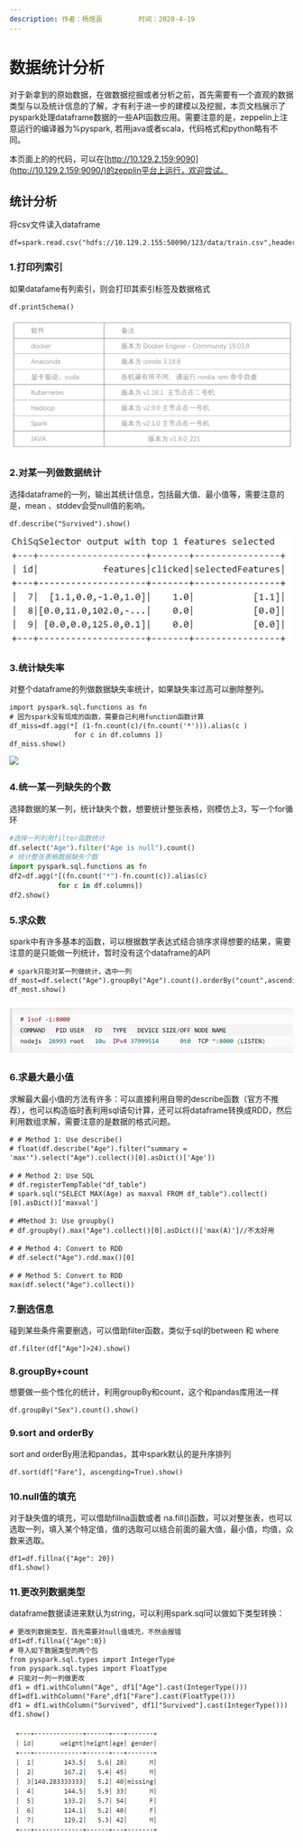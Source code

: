 ```yaml
---
description: 作者：杨煜涵         时间：2020-4-19
---
```


# 数据统计分析

对于新拿到的原始数据，在做数据挖掘或者分析之前，首先需要有一个直观的数据类型与以及统计信息的了解，才有利于进一步的建模以及挖掘，本页文档展示了pyspark处理dataframe数据的一些API函数应用。需要注意的是，zeppelin上注意运行的编译器为%pyspark, 若用java或者scala，代码格式和python略有不同。

本页面上的的代码，可以在[http://10.129.2.159:9090](http://10.129.2.159:9090/)的zepplin平台上运行，欢迎尝试。

## 统计分析

将csv文件读入dataframe

```text
df=spark.read.csv("hdfs://10.129.2.155:50090/123/data/train.csv",header=True)
```

### **1.打印列索引** 

如果datafame有列索引，则会打印其索引标签及数据格式

```python
df.printSchema()
```

![](../.gitbook/assets/image.png)

### **2.对某一列做数据统计**

选择dataframe的一列，输出其统计信息，包括最大值、最小值等，需要注意的是，mean 、stddev会受null值的影响。

```text
df.describe("Survived").show()
```

![](../.gitbook/assets/image%20%2821%29.png)

### **3.统计缺失率**

对整个dataframe的列做数据缺失率统计，如果缺失率过高可以删除整列。

```text
import pyspark.sql.functions as fn 
# 因为spark没有现成的函数，需要自己利用function函数计算
df_miss=df.agg(*[ (1-fn.count(c)/(fn.count('*'))).alias(c ) 
                for c in df.columns ]) 
df_miss.show()
```

![](../.gitbook/assets/image%20%2851%29.png)

### **4.统一某一列缺失的个数**

选择数据的某一列，统计缺失个数，想要统计整张表格，则模仿上3，写一个for循环

```python
#选择一列利用filter函数统计
df.select("Age").filter("Age is null").count()
# 统计整张表格数据缺失个数
import pyspark.sql.functions as fn
df2=df.agg(*[(fn.count("*")-fn.count(c)).alias(c)
            for c in df.columns])
df2.show()
```

### **5.求众数**

spark中有许多基本的函数，可以根据数学表达式结合排序求得想要的结果，需要注意的是只能做一列统计，暂时没有这个dataframe的API

```text
# spark只能对某一列做统计，选中一列
df_most=df.select("Age").groupBy("Age").count().orderBy("count",ascending=False) 
df_most.show()
```

![](../.gitbook/assets/image%20%286%29.png)

### **6.求最大最小值**

求解最大最小值的方法有许多：可以直接利用自带的describe函数（官方不推荐），也可以构造临时表利用sql语句计算，还可以将dataframe转换成RDD，然后利用数组求解，需要注意的是数据的格式问题。

```text
# # Method 1: Use describe()
# float(df.describe("Age").filter("summary = 'max'").select("Age").collect()[0].asDict()['Age'])

# # Method 2: Use SQL
# df.registerTempTable("df_table")
# spark.sql("SELECT MAX(Age) as maxval FROM df_table").collect()[0].asDict()['maxval']

# #Method 3: Use groupby()
# df.groupby().max("Age").collect()[0].asDict()['max(A)']//不太好用

# # Method 4: Convert to RDD
# df.select("Age").rdd.max()[0]

# # Method 5: Convert to RDD
max(df.select("Age").collect())
```

### **7.删选信息**

碰到某些条件需要删选，可以借助filter函数，类似于sql的between 和 where

```text
df.filter(df["Age"]>24).show()
```

### **8.groupBy+count**

想要做一些个性化的统计，利用groupBy和count，这个和pandas库用法一样

```text
df.groupBy("Sex").count().show()
```

### **9.sort and orderBy**

sort and orderBy用法和pandas，其中spark默认的是升序排列

```text
df.sort(df["Fare"], ascengding=True).show()
```

### **10.null值的填充**

对于缺失值的填充，可以借助fillna函数或者 na.fill\(\)函数，可以对整张表，也可以选取一列，填入某个特定值，值的选取可以结合前面的最大值，最小值，均值，众数来选取。

```text
df1=df.fillna({"Age": 20})
df1.show()
```

### 11.更改列数据类型

dataframe数据读进来默认为string，可以利用spark.sql可以做如下类型转换：

```text
# 更改列数据类型，首先需要对null值填充，不然会报错
df1=df.fillna({"Age":0})
# 导入如下数据类型的两个包
from pyspark.sql.types import IntegerType
from pyspark.sql.types import FloatType
# 只能对一列一列做更改
df1 = df1.withColumn("Age", df1["Age"].cast(IntegerType()))
df1=df1.withColumn("Fare",df1["Fare"].cast(FloatType()))
df1 = df1.withColumn("Survived", df1["Survived"].cast(IntegerType()))
df1.show()
```

![](../.gitbook/assets/image%20%2814%29.png)

